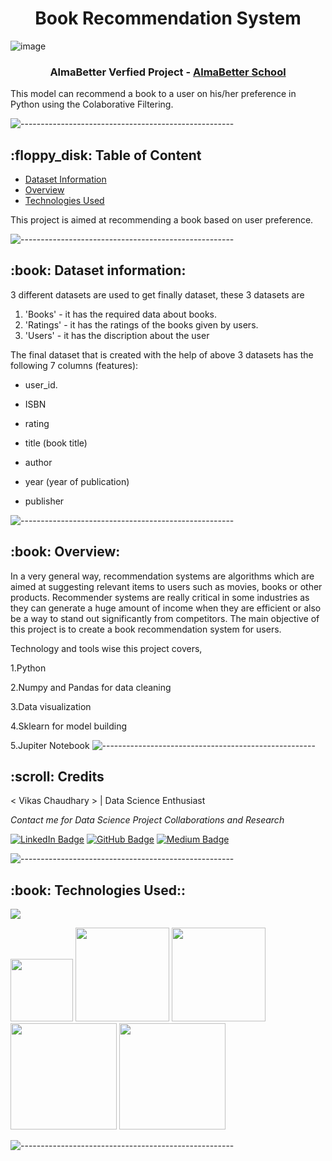 <h1 align="center"> Book Recommendation System </h1>

![image](https://images.unsplash.com/photo-1670409702404-7bebbe0721cc?ixlib=rb-4.0.3&ixid=MnwxMjA3fDB8MHxwaG90by1wYWdlfHx8fGVufDB8fHx8&auto=format&fit=crop&w=2580&q=80)

<h3 align="center"> AlmaBetter Verfied Project - <a href="https://www.almabetter.com/"> AlmaBetter School </a> </h5>

<p>This model can recommend a book to a user on his/her preference in Python using the Colaborative Filtering.</p>

![-----------------------------------------------------](https://raw.githubusercontent.com/andreasbm/readme/master/assets/lines/rainbow.png)

<h2> :floppy_disk: Table of Content</h2>

  * [Dataset Information](#dataset-information)
  * [Overview](#overview)
  * [Technologies Used](#technologies-used)

This project is aimed at recommending a book based on user preference.

![-----------------------------------------------------](https://raw.githubusercontent.com/andreasbm/readme/master/assets/lines/rainbow.png)



<h2> :book: Dataset information:</h2>

3 different datasets are used to get finally dataset, these 3 datasets are 

1. 'Books' - it has the required data about books.
2. 'Ratings' - it has the ratings of the books given by users.
3. 'Users' - it has the discription about the user

The final dataset that is created with the help of above 3 datasets has the following 7 columns (features):

* user_id.

* ISBN

* rating

* title (book title)

* author

* year (year of publication)

* publisher
 

![-----------------------------------------------------](https://raw.githubusercontent.com/andreasbm/readme/master/assets/lines/rainbow.png)

<h2> :book: Overview:</h2>

In a very general way, recommendation systems are algorithms which are aimed at suggesting relevant items to users such as movies, books or other products. Recommender systems are really critical in some industries as they can generate a huge amount of income when they are efficient or also be a way to stand out significantly from competitors. The main objective of this project is to create a book recommendation system for users.

Technology and tools wise this project covers,

1.Python

2.Numpy and Pandas for data cleaning

3.Data visualization

4.Sklearn for model building

5.Jupiter Notebook
![-----------------------------------------------------](https://raw.githubusercontent.com/andreasbm/readme/master/assets/lines/rainbow.png)

<!-- CREDITS -->
<h2 id="credits"> :scroll: Credits</h2>

< Vikas Chaudhary > | Data Science Enthusiast

<p> <i> Contact me for Data Science Project Collaborations and Research</i></p>


[![LinkedIn Badge](https://img.shields.io/badge/LinkedIn-0077B5?style=for-the-badge&logo=linkedin&logoColor=white)](www.linkedin.com/in/chvikas/)
[![GitHub Badge](https://img.shields.io/badge/GitHub-100000?style=for-the-badge&logo=github&logoColor=white)](https://github.com/chvikas)
[![Medium Badge](https://img.shields.io/badge/Medium-1DA1F2?style=for-the-badge&logo=medium&logoColor=white)](https://medium.com/@chvikas)


![-----------------------------------------------------](https://raw.githubusercontent.com/andreasbm/readme/master/assets/lines/rainbow.png)

<h2> :book: Technologies Used::</h2>

![](https://forthebadge.com/images/badges/made-with-python.svg)

[<img target="_blank" src="https://user-images.githubusercontent.com/32620288/139657460-40ef4562-76bd-43f5-bbca-47b6bd29863e.png" width=100>](https://numpy.org)    [<img target="_blank" src="https://upload.wikimedia.org/wikipedia/commons/thumb/e/ed/Pandas_logo.svg/450px-Pandas_logo.svg.png" width=150>](https://pandas.pydata.org)  [<img target="_blank" src="https://seaborn.pydata.org/_static/logo-wide-lightbg.svg" width=150>](https://seaborn.pydata.org) [<img target="_blank" src="https://matplotlib.org/_static/logo2_compressed.svg" width=170>](https://matplotlib.org)   [<img target="_blank" src="https://user-images.githubusercontent.com/32620288/137518674-f36c5ad3-3d64-4c7a-a07c-53f247750394.png" width=170>](https://colab.research.google.com/)

![-----------------------------------------------------](https://raw.githubusercontent.com/andreasbm/readme/master/assets/lines/rainbow.png)

